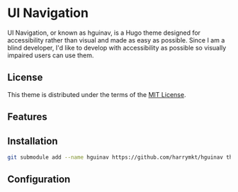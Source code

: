 # UI Navigation
UI Navigation, or known as hguinav, is a Hugo theme designed for accessibility rather than visual and made as easy as possible. Since I am a blind developer, I'd like to develop with accessibility as possible so visually impaired users can use them.

## License
This theme is distributed under the terms of the [MIT License](https://github.com/harrymkt/hguinav/blob/main/LICENSE.md).

## Features

## Installation
```bash
git submodule add --name hguinav https://github.com/harrymkt/hguinav themes/hguinav
```
## Configuration
